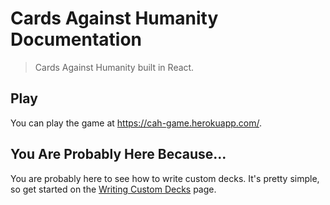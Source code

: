 # Cards Against Humanity Documentation
> Cards Against Humanity built in React.

## Play
You can play the game at https://cah-game.herokuapp.com/.

## You Are Probably Here Because...
You are probably here to see how to write custom decks. It's pretty simple, so get started on the [Writing Custom Decks](custom-decks.md) page.
